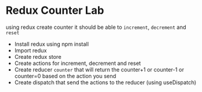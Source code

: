 # Redux Counter Lab

using redux create counter it should be able to `increment`, `decrement` and `reset`
* Install redux using npm install
* Import redux
* Create redux store
* Create actions for increment, decrement and reset
* Create reducer `counter` that will return the counter+1 or counter-1 or counter=0 based on the action you send
* Create dispatch that send the actions to the reducer (using useDispatch)

